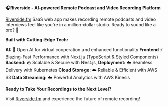 **🎧Riverside - AI-powered Remote Podcast and Video Recording Platform**

[Riverside.fm](https://riverside.fm/) SaaS web app makes recording remote podcasts and video interviews feel like you're in a million-dollar studio. Ready to sound like a pro? 🚀

**Built with Cutting-Edge Tech:**

**AI:** 🧠 Open AI for virtual cooperation and enhanced functionality
**Frontend** ⚡️ Blazing-Fast Performance with Next.js (TypeScript & Styled Components) 
**Backend:** 🪨 Scalable & Secure with Nest.js,
**Deployment:** ☁️ Seamless Delivery with Kubernetes 
**Cloud Storage:** ☁️ Reliable & Efficient with AWS S3 
**Data Streaming:** ☁️ Powerful Analytics with AWS Kinesis

**Ready to Take Your Recordings to the Next Level?**

Visit [Riverside.fm](https://riverside.fm/) and experience the future of remote recording!
